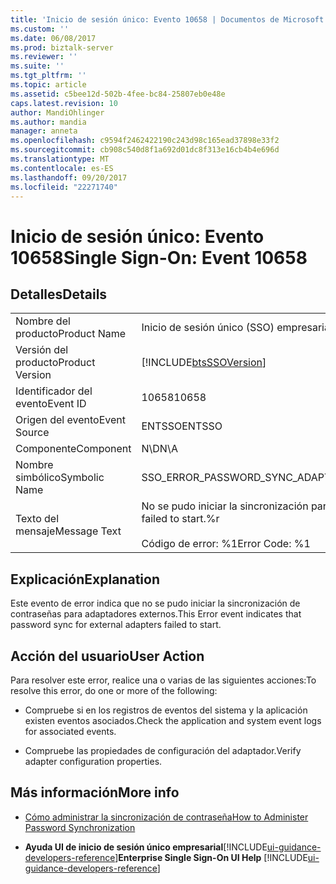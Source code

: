 ```yaml
---
title: 'Inicio de sesión único: Evento 10658 | Documentos de Microsoft'
ms.custom: ''
ms.date: 06/08/2017
ms.prod: biztalk-server
ms.reviewer: ''
ms.suite: ''
ms.tgt_pltfrm: ''
ms.topic: article
ms.assetid: c5bee12d-502b-4fee-bc84-25807eb0e48e
caps.latest.revision: 10
author: MandiOhlinger
ms.author: mandia
manager: anneta
ms.openlocfilehash: c9594f2462422190c243d98c165ead37898e33f2
ms.sourcegitcommit: cb908c540d8f1a692d01dc8f313e16cb4b4e696d
ms.translationtype: MT
ms.contentlocale: es-ES
ms.lasthandoff: 09/20/2017
ms.locfileid: "22271740"
---
```

# <a name="single-sign-on-event-10658"></a><span data-ttu-id="1ec50-102">Inicio de sesión único: Evento 10658</span><span class="sxs-lookup"><span data-stu-id="1ec50-102">Single Sign-On: Event 10658</span></span>
## <a name="details"></a><span data-ttu-id="1ec50-103">Detalles</span><span class="sxs-lookup"><span data-stu-id="1ec50-103">Details</span></span>  
  
|||  
|-|-|  
|<span data-ttu-id="1ec50-104">Nombre del producto</span><span class="sxs-lookup"><span data-stu-id="1ec50-104">Product Name</span></span>|<span data-ttu-id="1ec50-105">Inicio de sesión único (SSO) empresarial</span><span class="sxs-lookup"><span data-stu-id="1ec50-105">Enterprise Single Sign-On</span></span>|  
|<span data-ttu-id="1ec50-106">Versión del producto</span><span class="sxs-lookup"><span data-stu-id="1ec50-106">Product Version</span></span>|[!INCLUDE[btsSSOVersion](../includes/btsssoversion-md.md)]|  
|<span data-ttu-id="1ec50-107">Identificador del evento</span><span class="sxs-lookup"><span data-stu-id="1ec50-107">Event ID</span></span>|<span data-ttu-id="1ec50-108">10658</span><span class="sxs-lookup"><span data-stu-id="1ec50-108">10658</span></span>|  
|<span data-ttu-id="1ec50-109">Origen del evento</span><span class="sxs-lookup"><span data-stu-id="1ec50-109">Event Source</span></span>|<span data-ttu-id="1ec50-110">ENTSSO</span><span class="sxs-lookup"><span data-stu-id="1ec50-110">ENTSSO</span></span>|  
|<span data-ttu-id="1ec50-111">Componente</span><span class="sxs-lookup"><span data-stu-id="1ec50-111">Component</span></span>|<span data-ttu-id="1ec50-112">N\D</span><span class="sxs-lookup"><span data-stu-id="1ec50-112">N\A</span></span>|  
|<span data-ttu-id="1ec50-113">Nombre simbólico</span><span class="sxs-lookup"><span data-stu-id="1ec50-113">Symbolic Name</span></span>|<span data-ttu-id="1ec50-114">SSO_ERROR_PASSWORD_SYNC_ADAPTERS_START_FAILED</span><span class="sxs-lookup"><span data-stu-id="1ec50-114">SSO_ERROR_PASSWORD_SYNC_ADAPTERS_START_FAILED</span></span>|  
|<span data-ttu-id="1ec50-115">Texto del mensaje</span><span class="sxs-lookup"><span data-stu-id="1ec50-115">Message Text</span></span>|<span data-ttu-id="1ec50-116">No se pudo iniciar la sincronización para contraseñas de adaptadores externos.%r</span><span class="sxs-lookup"><span data-stu-id="1ec50-116">Password sync for external adapters failed to start.%r</span></span><br /><br /> <span data-ttu-id="1ec50-117">Código de error: %1</span><span class="sxs-lookup"><span data-stu-id="1ec50-117">Error Code: %1</span></span>|  
  
## <a name="explanation"></a><span data-ttu-id="1ec50-118">Explicación</span><span class="sxs-lookup"><span data-stu-id="1ec50-118">Explanation</span></span>  
 <span data-ttu-id="1ec50-119">Este evento de error indica que no se pudo iniciar la sincronización de contraseñas para adaptadores externos.</span><span class="sxs-lookup"><span data-stu-id="1ec50-119">This Error event indicates that password sync for external adapters failed to start.</span></span>  
  
## <a name="user-action"></a><span data-ttu-id="1ec50-120">Acción del usuario</span><span class="sxs-lookup"><span data-stu-id="1ec50-120">User Action</span></span>  
 <span data-ttu-id="1ec50-121">Para resolver este error, realice una o varias de las siguientes acciones:</span><span class="sxs-lookup"><span data-stu-id="1ec50-121">To resolve this error, do one or more of the following:</span></span>  
  
-   <span data-ttu-id="1ec50-122">Compruebe si en los registros de eventos del sistema y la aplicación existen eventos asociados.</span><span class="sxs-lookup"><span data-stu-id="1ec50-122">Check the application and system event logs for associated events.</span></span>  
  
-   <span data-ttu-id="1ec50-123">Compruebe las propiedades de configuración del adaptador.</span><span class="sxs-lookup"><span data-stu-id="1ec50-123">Verify adapter configuration properties.</span></span>  

## <a name="more-info"></a><span data-ttu-id="1ec50-124">Más información</span><span class="sxs-lookup"><span data-stu-id="1ec50-124">More info</span></span>  
  
-   [<span data-ttu-id="1ec50-125">Cómo administrar la sincronización de contraseña</span><span class="sxs-lookup"><span data-stu-id="1ec50-125">How to Administer Password Synchronization</span></span>](../core/how-to-administer-password-synchronization.md)  
  
-   <span data-ttu-id="1ec50-126">**Ayuda UI de inicio de sesión único empresarial**[!INCLUDE[ui-guidance-developers-reference](../includes/ui-guidance-developers-reference.md)]</span><span class="sxs-lookup"><span data-stu-id="1ec50-126">**Enterprise Single Sign-On UI Help** [!INCLUDE[ui-guidance-developers-reference](../includes/ui-guidance-developers-reference.md)]</span></span>